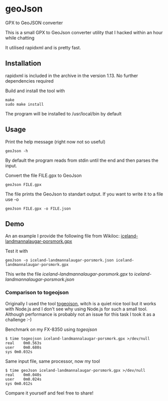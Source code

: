 # geoJson
GPX to GeoJSON converter

This is a small GPX to GeoJson converter utility that I hacked within an hour while chatting

It utilised rapidxml and is pretty fast.

## Installation

rapidxml is included in the archive in the version 1.13.
No further dependencies required

Build and install the tool with

    make
    sudo make install

The program will be installed to /usr/local/bin by default

## Usage

Print the help message (right now not so useful)

    geoJson -h

By default the program reads from stdin until the end and then parses the input.

Convert the file FILE.gpx to GeoJson 

    geoJson FILE.gpx

The file prints the GeoJson to standart output. If you want to write it to a file use -o

    geoJson FILE.gpx -o FILE.json

## Demo

An an example I provide the following file from Wikiloc: [iceland-landmannalaugar-porsmork.gpx](https://www.wikiloc.com/wikiloc/view.do?id=1120806)

Test it with

    geoJson -o iceland-landmannalaugar-porsmork.json iceland-landmannalaugar-porsmork.gpx

This write the file *iceland-landmannalaugar-porsmork.gpx* to *iceland-landmannalaugar-porsmork.json*
    
### Comparison to togeojson

Originally I used the tool [togeojson](https://github.com/mapbox/togeojson), witch is a quiet nice tool but it works with Node.js
and I don't see why using Node.js for such a small tool. Although performance is probably not an issue for this task I took it as a
challenge :-)

Benchmark on my FX-8350 using *togeojson*

    $ time togeojson iceland-landmannalaugar-porsmork.gpx >/dev/null
    real	0m0.563s
    user	0m0.680s
    sys	0m0.032s

Same input file, same processor, now my tool

    $ time geoJson iceland-landmannalaugar-porsmork.gpx >/dev/null
    real	0m0.040s
    user	0m0.024s
    sys	0m0.012s

Compare it yourself and feel free to share!
